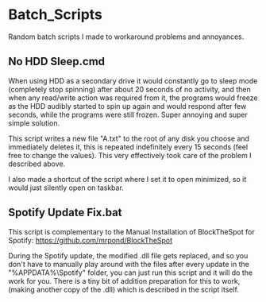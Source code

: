 # Batch_Scripts

Random batch scripts I made to workaround problems and annoyances.

## No HDD Sleep.cmd

When using HDD as a secondary drive it would
constantly go to sleep mode (completely stop spinning)
after about 20 seconds of no activity, and then when any
read/write action was required from it, the programs would
freeze as the HDD audibly started to spin up again and
would respond after few seconds, while the programs
were still frozen. Super annoying and super simple solution.

This script writes a new file "A.txt" to the root of any
disk you choose and immediately deletes it, this
is repeated indefinitely every 15 seconds
(feel free to change the values). This very effectively
took care of the problem I described above.

I also made a shortcut of the script where I set it to
open minimized, so it would just silently open on taskbar.

## Spotify Update Fix.bat

This script is complementary to the Manual Installation of
BlockTheSpot for Spotify:
https://github.com/mrpond/BlockTheSpot

During the Spotify update, the modified .dll file gets replaced,
and so you don't have to manually play around with the files
after every update in the "%APPDATA%\Spotify" folder, you can
just run this script and it will do the work for you.
There is a tiny bit of addition preparation for this to work,
(making another copy of the .dll) which is described
in the script itself.
